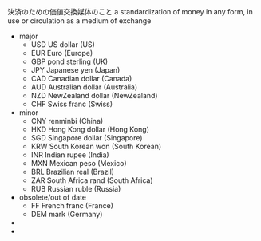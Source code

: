 決済のための価値交換媒体のこと
a standardization of money in any form, in use or circulation as a medium of exchange
- major
    - USD US dollar (US)
    - EUR Euro (Europe)
    - GBP pond sterling (UK)
    - JPY Japanese yen (Japan)
    - CAD Canadian dollar (Canada)
    - AUD Australian dollar (Australia)
    - NZD NewZealand dollar (NewZealand)
    - CHF Swiss franc (Swiss)
- minor
    - CNY renminbi (China)
    - HKD Hong Kong dollar (Hong Kong)
    - SGD Singapore dollar (Singapore)
    - KRW South Korean won (South Korean)
    - INR Indian rupee (India)
    - MXN Mexican peso (Mexico)
    - BRL Brazilian real (Brazil)
    - ZAR South Africa rand (South Africa)
    - RUB Russian ruble (Russia)
- obsolete/out of date
    - FF French franc (France)
    - DEM mark (Germany)
- 
- 